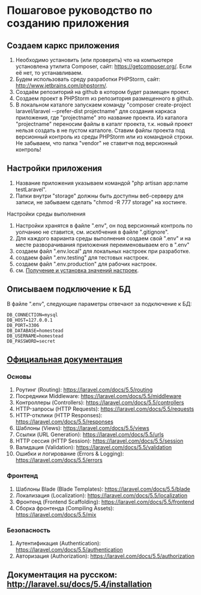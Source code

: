 # Пошаговое руководство по созданию приложения

## Создаем каркс приложения
1. Необходимо установить (или проверить) что на компьютере установлена утилита Composer, 
сайт: https://getcomposer.org/.
Если её нет, то устанавливаем.
2. Будем использовать среду разработки PHPStorm, сайт: http://www.jetbrains.com/phpstorm/.
3. Создаём репозиторий на github в котором будет размещен проект.
4. Создаем проект в PHPStorm из репозитория размещенного в github.
5. В локальном каталоге запускаем команду "composer create-project laravel/laravel --prefer-dist projectname" для создания каркаса приложения, где "projectname" это название проекта.
Из каталога "projectname" переносим файлы в каталг проекта, т.к. новый проект нельзя создать в не пустом каталоге.
Ставим файлы проекта под версионный контроль из среды PHPStorm или из командной строки.
Не забываем, что папка "vendor" не ставитчя под версионный контроль!

## Настройки приложения
1. Название приложения указываем командой "php artisan app:name testLaravel".
2. Папки внутри "storage" должны быть доступны веб-серверу для записи, не забываем сделать "chmod -R 777 storage" на хостинге.

Настройки среды выполнения
1. Настройки хранятся в файле ".env", он под версионный контроль по уолчанию не ставится, см. исклбчения в файле ".gitignore".
2. Для каждого варианта среды выполнения создаем свой ".env" и на месте разворачивания приложения переименовываем его в ".env"
3. создаем файл ".env.local" для локальных настроек при разработке.
4. создаем файл ".env.testing" для тестовых настроек.
5. создаем файл ".env.production" для рабочих настроек.
6. см. [Получение и установка значений настроек](notes_env.md).

## Описываем подключение к БД
В файле ".env", следующие параметры отвечают за подключение к БД:
```
DB_CONNECTION=mysql
DB_HOST=127.0.0.1
DB_PORT=3306
DB_DATABASE=homestead
DB_USERNAME=homestead
DB_PASSWORD=secret
```

## [Официальная документация](https://laravel.com/docs/5.5/)
### Основы
1. Роутинг (Routing): https://laravel.com/docs/5.5/routing
2. Посредники Middleware: https://laravel.com/docs/5.5/middleware
3. Контроллеры (Controllers): https://laravel.com/docs/5.5/controllers
4. HTTP-запросы (HTTP Requests): https://laravel.com/docs/5.5/requests
5. HTTP-отклики (HTTP Responses): https://laravel.com/docs/5.5/responses
6. Шаблоны (Views): https://laravel.com/docs/5.5/views
7. Ссылки (URL Generation): https://laravel.com/docs/5.5/urls
8. HTTP сессия (HTTP Session): https://laravel.com/docs/5.5/session
9. Валидация (Validation): https://laravel.com/docs/5.5/validation
10. Ошибки и логирование (Errors & Logging): https://laravel.com/docs/5.5/errors 
### Фронтенд
1. Шаблоны Blade (Blade Templates): https://laravel.com/docs/5.5/blade
2. Локализация (Localization): https://laravel.com/docs/5.5/localization
3. Фронтенд (Frontend Scaffolding): https://laravel.com/docs/5.5/frontend
4. Сборка фронтенда (Compiling Assets): https://laravel.com/docs/5.5/mix
### Безопасность
1. Аутентификация (Authentication): https://laravel.com/docs/5.5/authentication
2. Авторизация (Authorization): https://laravel.com/docs/5.5/authorization

## Документация на русском: http://laravel.su/docs/5.4/installation


